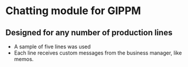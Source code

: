 # Chatting module for GIPPM
## Designed for any number of production lines
+ A sample of five lines was used
+ Each line receives custom messages from the business manager, like memos.
